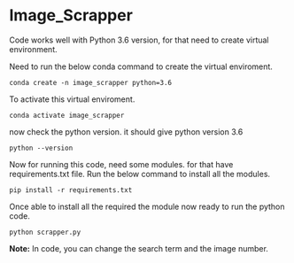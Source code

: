 # Image_Scrapper

Code works well with Python 3.6 version, for that need to create virtual environment. 

Need to run the below conda command to create the virtual enviroment.

`conda create -n image_scrapper python=3.6`

To activate this virtual enviroment.

`conda activate image_scrapper`

now check the python version. it should give python version 3.6

`python --version`

Now for running this code, need some modules. for that have requirements.txt file. Run the below command to install all the modules.

`pip install -r requirements.txt`

Once able to install all the required the module now ready to run the python code.

`python scrapper.py`

**Note:** In code, you can change the search term and the image number.
